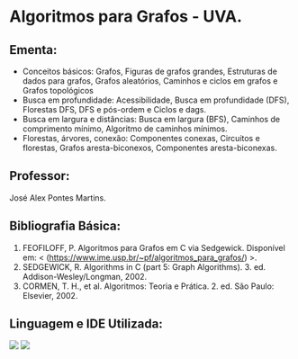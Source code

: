 # Algoritmos para Grafos - UVA.

## Ementa:
- Conceitos básicos: Grafos, Figuras de grafos grandes, Estruturas de dados para grafos, Grafos aleatórios, Caminhos e ciclos em grafos e Grafos topológicos
- Busca em profundidade: Acessibilidade, Busca em profundidade (DFS), Florestas DFS, DFS e pós-ordem e Ciclos e dags.
- Busca em largura e distâncias: Busca em largura (BFS), Caminhos de comprimento mínimo, Algoritmo de caminhos mínimos.
- Florestas, árvores, conexão: Componentes conexas, Circuitos e florestas, Grafos aresta-biconexos, Componentes aresta-biconexas.

## Professor:
José Alex Pontes Martins.

## Bibliografia Básica:
1. FEOFILOFF, P. Algoritmos para Grafos em C via Sedgewick. Disponível em: < (https://www.ime.usp.br/~pf/algoritmos_para_grafos/) >.
2. SEDGEWICK, R. Algorithms in C (part 5: Graph Algorithms). 3. ed. Addison-Wesley/Longman, 2002.
3. CORMEN, T. H., et al. Algoritmos: Teoria e Prática. 2. ed. São Paulo: Elsevier, 2002.
 
## Linguagem e IDE Utilizada:
<a href = "https://pt.wikipedia.org/wiki/C_(linguagem_de_programa%C3%A7%C3%A3o)"><img src="https://img.shields.io/badge/-%23333?style=for-the-badge&logo=c&logoColor=%22red%22%20arget=%22_blank"></a>
<a href = "https://code.visualstudio.com/"><img src="https://img.shields.io/badge/-Visual%20Studio%20Code-%23333?style=for-the-badge&logo=visual-studio-code&logoColor=%22red%22%20arget=%22_blank"></a>
